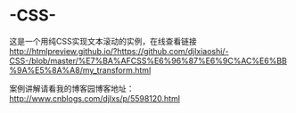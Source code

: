 # -CSS-

这是一个用纯CSS实现文本滚动的实例，在线查看链接
http://htmlpreview.github.io/?https://github.com/djlxiaoshi/-CSS-/blob/master/%E7%BA%AFCSS%E6%96%87%E6%9C%AC%E6%BB%9A%E5%8A%A8/my_transform.html

案例讲解请看我的博客园博客地址：
http://www.cnblogs.com/djlxs/p/5598120.html
